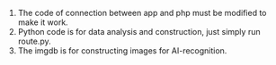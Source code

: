 1. The code of connection between app and php must be modified to make it work.
2. Python code is for data analysis and construction, just simply run route.py.
3. The imgdb is for constructing images for AI-recognition.  

